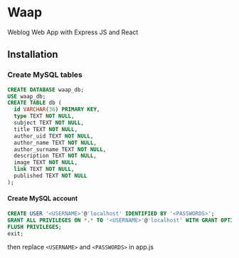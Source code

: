 # Waap
Weblog Web App with Express JS and React

## Installation

### Create MySQL tables 

``` sql
CREATE DATABASE waap_db;
USE waap_db;
CREATE TABLE db (
  id VARCHAR(36) PRIMARY KEY,
  type TEXT NOT NULL,
  subject TEXT NOT NULL,
  title TEXT NOT NULL,
  author_uid TEXT NOT NULL,
  author_name TEXT NOT NULL,
  author_surname TEXT NOT NULL,
  description TEXT NOT NULL,
  image TEXT NOT NULL,
  link TEXT NOT NULL,
  published TEXT NOT NULL
);
```


#### Create MySQL account

``` sql
CREATE USER '<USERNAME>'@'localhost' IDENTIFIED BY '<PASSWORDS>';
GRANT ALL PRIVILEGES ON *.* TO '<USERNAME>'@'localhost' WITH GRANT OPTION;
FLUSH PRIVILEGES;
exit;
```
then replace `<USERNAME>` and `<PASSWORDS>` in app.js
